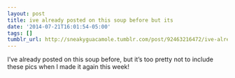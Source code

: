 ```yaml
---
layout: post
title: ive already posted on this soup before but its
date: '2014-07-21T16:01:54-05:00'
tags: []
tumblr_url: http://sneakyguacamole.tumblr.com/post/92463216472/ive-already-posted-on-this-soup-before-but-its
---
```

I’ve already posted on this soup before, but it’s too pretty not to include these pics when I made it again this week!
